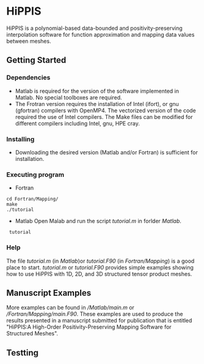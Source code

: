 # HiPPIS
HiPPIS is a polynomial-based data-bounded and positivity-preserving interpolation software for function approximation and mapping data values between meshes.


## Getting Started

### Dependencies

* Matlab is required for the version of the software implemented in Matlab. No special toolboxes are required.
* The Frotran version requires the installation of Intel (ifort), or gnu (gfortran) compilers with OpenMP4.
  The vectorized version of the code required the use of Intel compilers. 
  The Make files can be modified for different compilers including Intel, gnu, HPE cray.

### Installing
* Downloading the desired version (Matlab and/or Fortran) is sufficient for installation. 

### Executing program
* Fortran
```
cd Fortran/Mapping/
make 
./tutorial
``` 
* Matlab
Open Malab and run the script *tutorial.m* in forlder *Matlab*.
```
 tutorial
```

### Help

The file *tutorial.m* (in *Matlab*)or *tutorial.F90* (in *Fortran/Mapping*) is a good place to start. 
*tutorial.m* or *tutorial.F90* provides simple examples showing how to use HiPPIS with 1D, 2D, and 3D structured tensor product meshes.

## Manuscript Examples
More examples can be found in */Matlab/main.m* or */Fortran/Mapping/main.F90*.
These examples are used to produce the results presented in a manuscript submitted for publication that is entitled "HiPPIS:A High-Order Positivity-Preserving Mapping Software for Structured Meshes". 

## Testting

